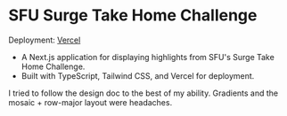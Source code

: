 # SFU Surge Take Home Challenge

Deployment: [Vercel](https://surge-take-home-challenge.vercel.app)

- A Next.js application for displaying highlights from SFU's Surge Take Home Challenge.
- Built with TypeScript, Tailwind CSS, and Vercel for deployment.
  
I tried to follow the design doc to the best of my ability. Gradients and the mosaic + row-major layout were headaches.
